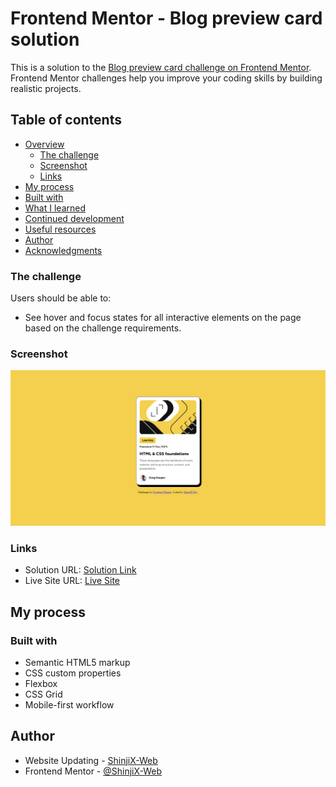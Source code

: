 # Frontend Mentor - Blog preview card solution

This is a solution to the [Blog preview card challenge on Frontend Mentor](https://www.frontendmentor.io/challenges/blog-preview-card-ckPaj01IcS). Frontend Mentor challenges help you improve your coding skills by building realistic projects. 

## Table of contents

- [Overview](#overview)
  - [The challenge](https://www.frontendmentor.io/challenges/blog-preview-card-ckPaj01IcS)
  - [Screenshot](/design/Challenge%20Blog%20Card.png)
  - [Links](#links)
-   [My process](#my-process)
  - [Built with](#built-with)
  - [What I learned](#what-i-learned)
  - [Continued development](#continued-development)
  - [Useful resources](#useful-resources)
- [Author](#author)
- [Acknowledgments](#acknowledgments)

### The challenge

Users should be able to:

- See hover and focus states for all interactive elements on the page based on the challenge requirements.

### Screenshot

![](/design/ChallengeBlogCard.png)

### Links

- Solution URL: [Solution Link](https://www.frontendmentor.io/solutions/blog-preview-card-OPAZX6eL6t)
- Live Site URL: [Live Site](https://shinjix-web.github.io/blog-preview-card/)

## My process

### Built with

- Semantic HTML5 markup
- CSS custom properties
- Flexbox
- CSS Grid
- Mobile-first workflow

## Author

- Website Updating - [ShinjiX-Web](https://devserviceph.com)
- Frontend Mentor - [@ShinjiX-Web](https://www.frontendmentor.io/profile/ShinjiX-Web)
